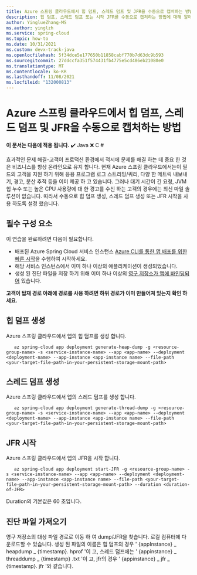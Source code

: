 ```yaml
---
title: Azure 스프링 클라우드에서 힙 덤프, 스레드 덤프 및 JFR을 수동으로 캡처하는 방법
description: 힙 덤프, 스레드 덤프 또는 시작 JFR를 수동으로 캡처하는 방법에 대해 알아봅니다.
author: YinglueZhang-MS
ms.author: yinglzh
ms.service: spring-cloud
ms.topic: how-to
ms.date: 10/31/2021
ms.custom: devx-track-java
ms.openlocfilehash: 5f34dce5e177650b11858cabf770b7d63dc9b593
ms.sourcegitcommit: 27ddccfa351f574431fb4775e5cd486eb21080e0
ms.translationtype: MT
ms.contentlocale: ko-KR
ms.lasthandoff: 11/08/2021
ms.locfileid: "132000813"
---
```

# <a name="how-to-manually-capture-heap-dump-thread-dump-and-jfr-in-azure-spring-cloud"></a>Azure 스프링 클라우드에서 힙 덤프, 스레드 덤프 및 JFR을 수동으로 캡처하는 방법

**이 문서는 다음에 적용 됩니다.** ✔️ Java ❌ C #

효과적인 문제 해결-고객이 프로덕션 환경에서 적시에 문제를 해결 하는 데 중요 한 것은 비즈니스를 항상 온라인으로 유지 합니다. 현재 Azure 스프링 클라우드에서는이 필드의 고객을 지원 하기 위해 응용 프로그램 로그 스트리밍/쿼리, 다양 한 메트릭 내보내기, 경고, 분산 추적 등을 이미 제공 하 고 있습니다. 그러나 대기 시간이 긴 요청, JVM 힙 누수 또는 높은 CPU 사용량에 대 한 경고를 수신 하는 고객의 경우에는 최신 마일 솔루션이 없습니다. 따라서 수동으로 힙 덤프 생성, 스레드 덤프 생성 또는 JFR 시작을 사용 하도록 설정 했습니다.

## <a name="prerequisites"></a>필수 구성 요소
이 연습을 완료하려면 다음이 필요합니다.

* 배포된 Azure Spring Cloud 서비스 인스턴스 [Azure CLI를 통한 앱 배포를 위한 빠른 시작](./quickstart.md)을 수행하여 시작하세요.
* 해당 서비스 인스턴스에서 이미 하나 이상의 애플리케이션이 생성되었습니다.
* 생성 된 진단 파일을 저장 하기 위해 이미 하나 이상의 [영구 저장소가 앱에 바인딩되어](how-to-built-in-persistent-storage.md) 있습니다.

**고객이 탑재 경로 아래에 경로를 사용 하려면 하위 경로가 이미 만들어져 있는지 확인 하세요.**

## <a name="generate-a-heap-dump"></a>힙 덤프 생성
Azure 스프링 클라우드에서 앱의 힙 덤프를 생성 합니다.
```heap dump command
   az spring-cloud app deployment generate-heap-dump -g <resource-group-name> -s <service-instance-name> --app <app-name> --deployment <deployment-name> --app-instance <app-instance name> --file-path <your-target-file-path-in-your-persistent-storage-mount-path>
```

## <a name="generate-a-thread-dump"></a>스레드 덤프 생성
Azure 스프링 클라우드에서 앱의 스레드 덤프를 생성 합니다.
```thread dump command
   az spring-cloud app deployment generate-thread-dump -g <resource-group-name> -s <service-instance-name> --app <app-name> --deployment <deployment-name> --app-instance <app-instance name> --file-path <your-target-file-path-in-your-persistent-storage-mount-path>
```

## <a name="start-jfr"></a>JFR 시작
Azure 스프링 클라우드에서 앱의 JFR을 시작 합니다.
```JFR command
   az spring-cloud app deployment start-JFR -g <resource-group-name> -s <service-instance-name> --app <app-name> --deployment <deployment-name> --app-instance <app-instance name> --file-path <your-target-file-path-in-your-persistent-storage-mount-path> --duration <duration-of-JFR>
```
Duration의 기본값은 60 초입니다.
## <a name="get-your-diagnostic-files"></a>진단 파일 가져오기
영구 저장소의 대상 파일 경로로 이동 하 여 dump/JFR을 찾습니다. 로컬 컴퓨터에 다운로드할 수 있습니다. 생성 된 파일의 이름은 힙 덤프의 경우 ' {appInstance} \_ heapdump \_ {timestamp}. hprof '이 고, 스레드 덤프에는 ' {appinstance} \_ threaddump \_ {timestamp} .txt '이 고, jfr의 경우 ' {appinstance} \_ jfr \_ {timestamp}. jfr '와 같습니다.

